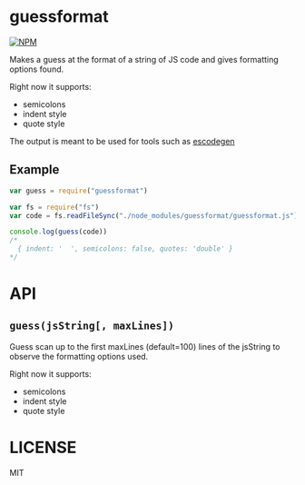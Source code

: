 guessformat
=====

[![NPM](https://nodei.co/npm/escodegen-guessformat.png)](https://nodei.co/npm/escodegen-guessformat/)

Makes a guess at the format of a string of JS code and gives formatting options found.

Right now it supports:
  * semicolons
  * indent style
  * quote style

The output is meant to be used for tools such as [escodegen](http://npm.im/escodegen)

Example
---

```javascript
var guess = require("guessformat")

var fs = require("fs")
var code = fs.readFileSync("./node_modules/guessformat/guessformat.js").toString()

console.log(guess(code))
/*
  { indent: '  ', semicolons: false, quotes: 'double' }
*/
```

API
===

`guess(jsString[, maxLines])`
---

Guess scan up to the first maxLines (default=100) lines of the jsString to observe the formatting options used.

Right now it supports:
  * semicolons
  * indent style
  * quote style

LICENSE
=======

MIT
